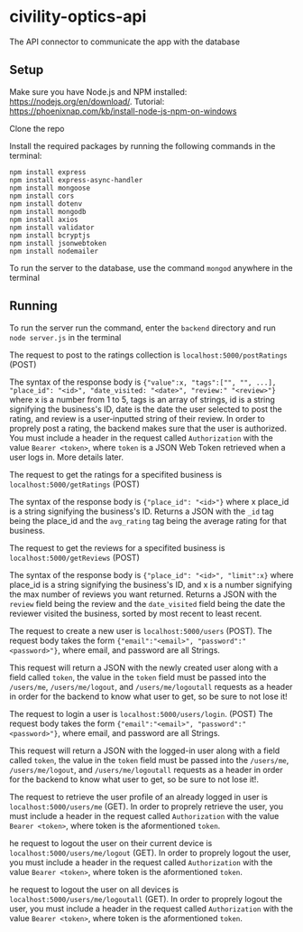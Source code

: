 # civility-optics-api
The API connector to communicate the app with the database

## Setup

Make sure you have Node.js and NPM installed: https://nodejs.org/en/download/. Tutorial: https://phoenixnap.com/kb/install-node-js-npm-on-windows

Clone the repo

Install the required packages by running the following commands in the terminal:

```
npm install express
npm install express-async-handler
npm install mongoose
npm install cors
npm install dotenv
npm install mongodb
npm install axios
npm install validator
npm install bcryptjs
npm install jsonwebtoken
npm install nodemailer
```

To run the server to the database, use the command `mongod` anywhere in the terminal

## Running

To run the server run the command, enter the `backend` directory and run `node server.js` in the terminal


The request to post to the ratings collection is `localhost:5000/postRatings` (POST)

The syntax of the response body is `{"value":x, "tags":["", "", ...], "place_id": "<id>", "date_visited: "<date>", "review:" "<review>"}` where x is a number from 1 to 5, tags is an array of strings, id is a string signifying the business's ID, date is the date the user selected to post the rating, and review is a user-inputted string of their review.
In order to proprely post a rating, the backend makes sure that the user is authorized. You must include a header in the request called `Authorization` with the value `Bearer <token>`, where `token` is a JSON Web Token retrieved when a user logs in. More details later.


The request to get the ratings for a specifited business is `localhost:5000/getRatings` (POST)

The syntax of the response body is `{"place_id": "<id>"}` where x place_id is a string signifying the business's ID. Returns a JSON with the `_id` tag being the place_id and the `avg_rating` tag being the average rating for that business.


The request to get the reviews for a specifited business is `localhost:5000/getReviews` (POST)

The syntax of the response body is `{"place_id": "<id>", "limit":x}` where place_id is a string signifying the business's ID, and x is a number signifying the max number of reviews you want returned. Returns a JSON with the `review` field being the review and the `date_visited` field being the date the reviewer visited the business, sorted by most recent to least recent.


The request to create a new user is `localhost:5000/users` (POST). The request body takes the form `{"email":"<email>", "password":"<password>"}`, where email, and password are all Strings.

This request will return a JSON with the newly created user along with a field called `token`, the value in the `token` field must be passed into the `/users/me`, `/users/me/logout`, and `/users/me/logoutall` requests as a header in order for the backend to know what user to get, so be sure to not lose it!


The request to login a user is `localhost:5000/users/login`. (POST) The request body takes the form `{"email":"<email>", "password":"<password>"}`, where email, and password are all Strings.

This request will return a JSON with the logged-in user along with a field called `token`, the value in the `token` field must be passed into the `/users/me`, `/users/me/logout`, and `/users/me/logoutall` requests as a header in order for the backend to know what user to get, so be sure to not lose it!.


The request to retrieve the user profile of an already logged in user is `localhost:5000/users/me` (GET).
In order to proprely retrieve the user, you must include a header in the request called `Authorization` with the value `Bearer <token>`, where token is the aformentioned `token`.


he request to logout the user on their current device is `localhost:5000/users/me/logout` (GET).
In order to proprely logout the  user, you must include a header in the request called `Authorization` with the value `Bearer <token>`, where token is the aformentioned `token`.


he request to logout the user on all devices is `localhost:5000/users/me/logoutall` (GET).
In order to proprely logout the user, you must include a header in the request called `Authorization` with the value `Bearer <token>`, where token is the aformentioned `token`.